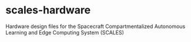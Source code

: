 # scales-hardware
Hardware design files for the Spacecraft Compartmentalized Autonomous Learning and Edge Computing System (SCALES)
